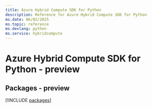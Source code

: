 ```yaml
---
title: Azure Hybrid Compute SDK for Python
description: Reference for Azure Hybrid Compute SDK for Python
ms.date: 06/02/2025
ms.topic: reference
ms.devlang: python
ms.service: hybridcompute
---
```

# Azure Hybrid Compute SDK for Python - preview
## Packages - preview
[!INCLUDE [packages](hybrid-compute-index.md)]
